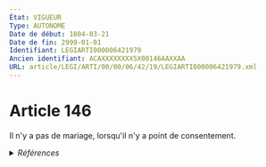 ```yaml
---
État: VIGUEUR
Type: AUTONOME
Date de début: 1804-03-21
Date de fin: 2999-01-01
Identifiant: LEGIARTI000006421979
Ancien identifiant: ACAXXXXXXXX5X00146AAXXAA
URL: article/LEGI/ARTI/00/00/06/42/19/LEGIARTI000006421979.xml
---
```


<h1>Article 146</h1>

Il n'y a pas de mariage, lorsqu'il n'y a point de consentement.


<details>
  <summary><em>Références</em></summary>

  <h2>Articles faisant référence à l'article</h2>
  
  <ul>
    <li>
      <a href="https://legal.tricoteuses.fr//redirection/LEGIARTI000039366975?vers=git&vers=legifrance">Code civil - article 171-4 AUTONOME VIGUEUR, en vigueur depuis le 2020-01-01</a> CITATION source
    </li>
    <li>
      <a href="https://legal.tricoteuses.fr//redirection/LEGIARTI000039367025?vers=git&vers=legifrance">Code civil - article 171-7 AUTONOME MODIFIE, en vigueur du 2020-01-01 au 2021-08-26</a> CITATION source
    </li>
    <li>
      <a href="https://legal.tricoteuses.fr//redirection/LEGIARTI000039367068?vers=git&vers=legifrance">Code civil - article 175-2 AUTONOME MODIFIE, en vigueur du 2020-01-01 au 2021-08-26</a> CITATION source
    </li>
    <li>
      <a href="https://legal.tricoteuses.fr//redirection/LEGIARTI000043982427?vers=git&vers=legifrance">Code civil - article 63 AUTONOME VIGUEUR, en vigueur depuis le 2021-08-26</a> CITATION source
    </li>
    <li>
      <a href="https://legal.tricoteuses.fr//redirection/LEGIARTI000043982422?vers=git&vers=legifrance">Code civil - article 175-2 AUTONOME VIGUEUR, en vigueur depuis le 2021-08-26</a> CITATION source
    </li>
    <li>
      <a href="https://legal.tricoteuses.fr//redirection/LEGIARTI000043982372?vers=git&vers=legifrance">Code civil - article 171-8 AUTONOME VIGUEUR, en vigueur depuis le 2021-08-26</a> CITATION source
    </li>
    <li>
      <a href="https://legal.tricoteuses.fr//redirection/LEGIARTI000006421065?vers=git&vers=legifrance">Code civil - article 63 AUTONOME MODIFIE, en vigueur du 2003-11-27 au 2006-04-05</a> CITATION source
    </li>
    <li>
      <a href="https://legal.tricoteuses.fr//redirection/LEGIARTI000017841367?vers=git&vers=legifrance">Code civil - article 63 AUTONOME MODIFIE, en vigueur du 2007-12-22 au 2019-03-25</a> CITATION source
    </li>
    <li>
      <a href="https://legal.tricoteuses.fr//redirection/LEGIARTI000006422392?vers=git&vers=legifrance">Code civil - article 175-2 AUTONOME MODIFIE, en vigueur du 2007-03-01 au 2020-01-01</a> CITATION source
    </li>
    <li>
      <a href="https://legal.tricoteuses.fr//redirection/LEGIARTI000006422389?vers=git&vers=legifrance">Code civil - article 175-2 AUTONOME MODIFIE, en vigueur du 1994-01-01 au 2003-11-27</a> CITATION source
    </li>
    <li>
      <a href="https://legal.tricoteuses.fr//redirection/LEGIARTI000019017553?vers=git&vers=legifrance">Code civil - article 184 AUTONOME VIGUEUR, en vigueur depuis le 2008-06-19</a> CITATION source
    </li>
    <li>
      <a href="https://legal.tricoteuses.fr//redirection/LEGIARTI000006422271?vers=git&vers=legifrance">Code civil - article 171-4 AUTONOME MODIFIE, en vigueur du 2007-03-01 au 2020-01-01</a> CITATION source
    </li>
    <li>
      <a href="https://legal.tricoteuses.fr//redirection/LEGIARTI000006421067?vers=git&vers=legifrance">Code civil - article 63 AUTONOME MODIFIE, en vigueur du 2007-03-01 au 2007-12-22</a> CITATION source
    </li>
    <li>
      <a href="https://legal.tricoteuses.fr//redirection/LEGIARTI000043982401?vers=git&vers=legifrance">Code civil - article 171-7 AUTONOME VIGUEUR, en vigueur depuis le 2021-08-26</a> CITATION source
    </li>
    <li>
      <a href="https://legal.tricoteuses.fr//redirection/LEGIARTI000006421066?vers=git&vers=legifrance">Code civil - article 63 AUTONOME MODIFIE, en vigueur du 2006-04-05 au 2007-03-01</a> CITATION source
    </li>
    <li>
      <a href="https://legal.tricoteuses.fr//redirection/LEGIARTI000006422312?vers=git&vers=legifrance">Code civil - article 171-8 AUTONOME MODIFIE, en vigueur du 2007-03-01 au 2021-08-26</a> CITATION source
    </li>
    <li>
      <a href="https://legal.tricoteuses.fr//redirection/LEGIARTI000006422303?vers=git&vers=legifrance">Code civil - article 171-7 AUTONOME MODIFIE, en vigueur du 2007-03-01 au 2020-01-01</a> CITATION source
    </li>
    <li>
      <a href="https://legal.tricoteuses.fr//redirection/LEGIARTI000006422390?vers=git&vers=legifrance">Code civil - article 175-2 AUTONOME MODIFIE, en vigueur du 2003-11-27 au 2006-04-05</a> CITATION source
    </li>
    <li>
      <a href="https://legal.tricoteuses.fr//redirection/LEGIARTI000006422391?vers=git&vers=legifrance">Code civil - article 175-2 AUTONOME MODIFIE, en vigueur du 2006-04-05 au 2007-03-01</a> CITATION source
    </li>
    <li>
      <a href="https://legal.tricoteuses.fr//redirection/LEGIARTI000038310530?vers=git&vers=legifrance">Code civil - article 63 AUTONOME MODIFIE, en vigueur du 2019-03-25 au 2020-01-01</a> CITATION source
    </li>
    <li>
      <a href="https://legal.tricoteuses.fr//redirection/LEGIARTI000006422199?vers=git&vers=legifrance">Code civil - article 170 AUTONOME MODIFIE, en vigueur du 2003-11-27 au 2006-04-05</a> CITATION source
    </li>
    <li>
      <a href="https://legal.tricoteuses.fr//redirection/LEGIARTI000006422200?vers=git&vers=legifrance">Code civil - article 170 AUTONOME ABROGE, en vigueur du 2006-04-05 au 2007-03-01</a> CITATION source
    </li>
    <li>
      <a href="https://legal.tricoteuses.fr//redirection/LEGIARTI000039368627?vers=git&vers=legifrance">Code civil - article 63 AUTONOME MODIFIE, en vigueur du 2020-01-01 au 2021-08-26</a> CITATION source
    </li>
    <li>
      <a href="https://legal.tricoteuses.fr//redirection/LEGIARTI000006422465?vers=git&vers=legifrance">Code civil - article 184 AUTONOME MODIFIE, en vigueur du 1933-02-20 au 1993-08-29</a> CITATION source
    </li>
    <li>
      <a href="https://legal.tricoteuses.fr//redirection/LEGIARTI000029345418?vers=git&vers=legifrance">Code civil - article 202-1 AUTONOME VIGUEUR, en vigueur depuis le 2014-08-06</a> CITATION source
    </li>
  </ul>
  
  <h2>Références faites par l'article</h2>
  
  <ul>
    <li>
      2999-01-01 CITATION cible <a href="https://legal.tricoteuses.fr//redirection/LEGIARTI000006422200?vers=git&vers=legifrance">Code civil - article 170 AUTONOME ABROGE, en vigueur du 2006-04-05 au 2007-03-01</a>
    </li>
    <li>
      2999-01-01 CITATION cible <a href="https://legal.tricoteuses.fr//redirection/LEGIARTI000039366975?vers=git&vers=legifrance">Code civil - article 171-4 AUTONOME VIGUEUR, en vigueur depuis le 2020-01-01</a>
    </li>
    <li>
      2999-01-01 CITATION cible <a href="https://legal.tricoteuses.fr//redirection/LEGIARTI000043982401?vers=git&vers=legifrance">Code civil - article 171-7 AUTONOME VIGUEUR, en vigueur depuis le 2021-08-26</a>
    </li>
    <li>
      2999-01-01 CITATION cible <a href="https://legal.tricoteuses.fr//redirection/LEGIARTI000043982372?vers=git&vers=legifrance">Code civil - article 171-8 AUTONOME VIGUEUR, en vigueur depuis le 2021-08-26</a>
    </li>
    <li>
      2999-01-01 CITATION cible <a href="https://legal.tricoteuses.fr//redirection/LEGIARTI000043982422?vers=git&vers=legifrance">Code civil - article 175-2 AUTONOME VIGUEUR, en vigueur depuis le 2021-08-26</a>
    </li>
    <li>
      2999-01-01 CITATION cible <a href="https://legal.tricoteuses.fr//redirection/LEGIARTI000019017553?vers=git&vers=legifrance">Code civil - article 184 AUTONOME VIGUEUR, en vigueur depuis le 2008-06-19</a>
    </li>
    <li>
      2999-01-01 CITATION cible <a href="https://legal.tricoteuses.fr//redirection/LEGIARTI000029345418?vers=git&vers=legifrance">Code civil - article 202-1 AUTONOME VIGUEUR, en vigueur depuis le 2014-08-06</a>
    </li>
    <li>
      2999-01-01 CITATION cible <a href="https://legal.tricoteuses.fr//redirection/LEGIARTI000043982427?vers=git&vers=legifrance">Code civil - article 63 AUTONOME VIGUEUR, en vigueur depuis le 2021-08-26</a>
    </li>
    <li>
      CODIFICATION source Loi 1803-03-14
    </li>
    <li>
      CREATION source Loi 1803-03-17 promulguée le 27 mars 1803
    </li>
  </ul>
</details>
